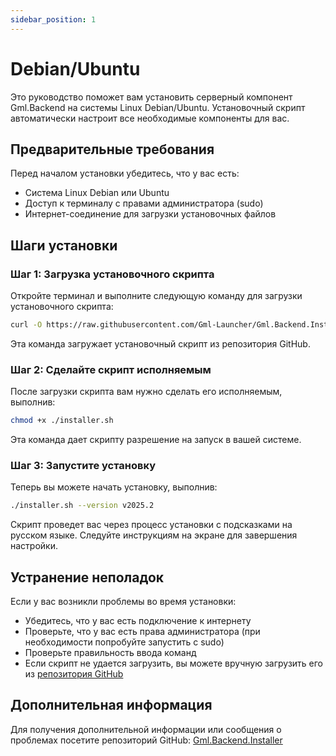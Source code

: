 ```yaml
---
sidebar_position: 1
---
```


# Debian/Ubuntu

Это руководство поможет вам установить серверный компонент Gml.Backend на системы Linux Debian/Ubuntu. Установочный
скрипт автоматически настроит все необходимые компоненты для вас.

## Предварительные требования

Перед началом установки убедитесь, что у вас есть:

- Система Linux Debian или Ubuntu
- Доступ к терминалу с правами администратора (sudo)
- Интернет-соединение для загрузки установочных файлов

## Шаги установки

### Шаг 1: Загрузка установочного скрипта

Откройте терминал и выполните следующую команду для загрузки установочного скрипта:

```bash
curl -O https://raw.githubusercontent.com/Gml-Launcher/Gml.Backend.Installer/refs/heads/master/installer.sh
```

Эта команда загружает установочный скрипт из репозитория GitHub.

### Шаг 2: Сделайте скрипт исполняемым

После загрузки скрипта вам нужно сделать его исполняемым, выполнив:

```bash
chmod +x ./installer.sh
```

Эта команда дает скрипту разрешение на запуск в вашей системе.

### Шаг 3: Запустите установку

Теперь вы можете начать установку, выполнив:

```bash
./installer.sh --version v2025.2
```

Скрипт проведет вас через процесс установки с подсказками на русском языке. Следуйте инструкциям на экране для
завершения настройки.

## Устранение неполадок

Если у вас возникли проблемы во время установки:

- Убедитесь, что у вас есть подключение к интернету
- Проверьте, что у вас есть права администратора (при необходимости попробуйте запустить с sudo)
- Проверьте правильность ввода команд
- Если скрипт не удается загрузить, вы можете вручную загрузить его
  из [репозитория GitHub](https://github.com/GamerVII-NET/Gml.Backend.Installer)

## Дополнительная информация

Для получения дополнительной информации или сообщения о проблемах посетите репозиторий
GitHub: [Gml.Backend.Installer](https://github.com/GamerVII-NET/Gml.Backend.Installer)
